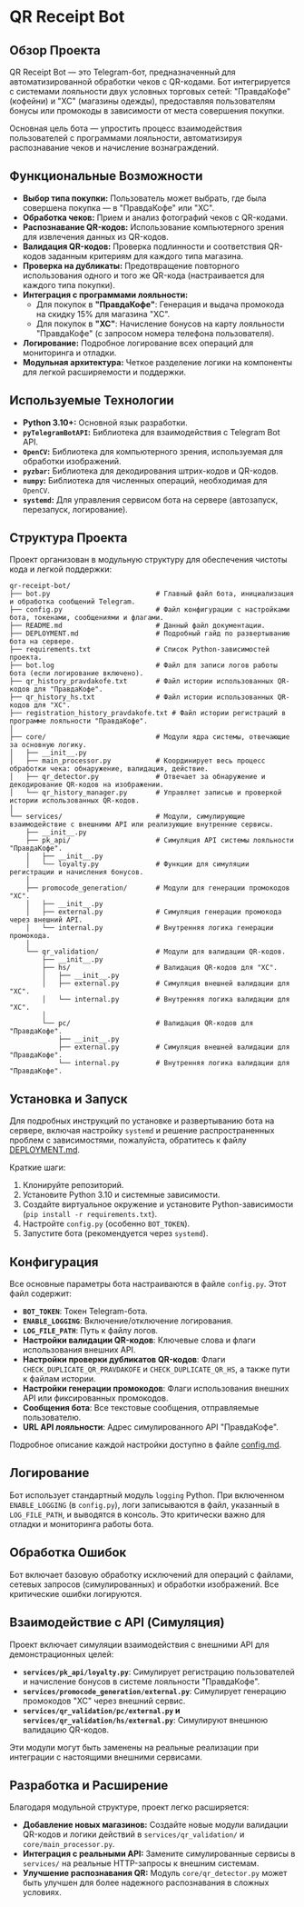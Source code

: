 # QR Receipt Bot

## Обзор Проекта

QR Receipt Bot — это Telegram-бот, предназначенный для автоматизированной обработки чеков с QR-кодами. Бот интегрируется с системами лояльности двух условных торговых сетей: "ПравдаКофе" (кофейни) и "ХС" (магазины одежды), предоставляя пользователям бонусы или промокоды в зависимости от места совершения покупки.

Основная цель бота — упростить процесс взаимодействия пользователей с программами лояльности, автоматизируя распознавание чеков и начисление вознаграждений.

## Функциональные Возможности

*   **Выбор типа покупки:** Пользователь может выбрать, где была совершена покупка — в "ПравдаКофе" или "ХС".
*   **Обработка чеков:** Прием и анализ фотографий чеков с QR-кодами.
*   **Распознавание QR-кодов:** Использование компьютерного зрения для извлечения данных из QR-кодов.
*   **Валидация QR-кодов:** Проверка подлинности и соответствия QR-кодов заданным критериям для каждого типа магазина.
*   **Проверка на дубликаты:** Предотвращение повторного использования одного и того же QR-кода (настраивается для каждого типа покупки).
*   **Интеграция с программами лояльности:**
    *   Для покупок в **"ПравдаКофе"**: Генерация и выдача промокода на скидку 15% для магазина "ХС".
    *   Для покупок в **"ХС"**: Начисление бонусов на карту лояльности "ПравдаКофе" (с запросом номера телефона пользователя).
*   **Логирование:** Подробное логирование всех операций для мониторинга и отладки.
*   **Модульная архитектура:** Четкое разделение логики на компоненты для легкой расширяемости и поддержки.

## Используемые Технологии

*   **Python 3.10+:** Основной язык разработки.
*   **`pyTelegramBotAPI`:** Библиотека для взаимодействия с Telegram Bot API.
*   **`OpenCV`:** Библиотека для компьютерного зрения, используемая для обработки изображений.
*   **`pyzbar`:** Библиотека для декодирования штрих-кодов и QR-кодов.
*   **`numpy`:** Библиотека для численных операций, необходимая для `OpenCV`.
*   **`systemd`:** Для управления сервисом бота на сервере (автозапуск, перезапуск, логирование).

## Структура Проекта

Проект организован в модульную структуру для обеспечения чистоты кода и легкой поддержки:

```
qr-receipt-bot/
├── bot.py                          # Главный файл бота, инициализация и обработка сообщений Telegram.
├── config.py                       # Файл конфигурации с настройками бота, токенами, сообщениями и флагами.
├── README.md                       # Данный файл документации.
├── DEPLOYMENT.md                   # Подробный гайд по развертыванию бота на сервере.
├── requirements.txt                # Список Python-зависимостей проекта.
├── bot.log                         # Файл для записи логов работы бота (если логирование включено).
├── qr_history_pravdakofe.txt       # Файл истории использованных QR-кодов для "ПравдаКофе".
├── qr_history_hs.txt               # Файл истории использованных QR-кодов для "ХС".
├── registration_history_pravdakofe.txt # Файл истории регистраций в программе лояльности "ПравдаКофе".
│
├── core/                           # Модули ядра системы, отвечающие за основную логику.
│   ├── __init__.py
│   ├── main_processor.py           # Координирует весь процесс обработки чека: обнаружение, валидация, действие.
│   ├── qr_detector.py              # Отвечает за обнаружение и декодирование QR-кодов на изображении.
│   └── qr_history_manager.py       # Управляет записью и проверкой истории использованных QR-кодов.
│
└── services/                       # Модули, симулирующие взаимодействие с внешними API или реализующие внутренние сервисы.
    ├── __init__.py
    ├── pk_api/                     # Симуляция API системы лояльности "ПравдаКофе".
    │   ├── __init__.py
    │   └── loyalty.py              # Функции для симуляции регистрации и начисления бонусов.
    │
    ├── promocode_generation/       # Модули для генерации промокодов "ХС".
    │   ├── __init__.py
    │   ├── external.py             # Симуляция генерации промокода через внешний API.
    │   └── internal.py             # Внутренняя логика генерации промокода.
    │
    └── qr_validation/              # Модули для валидации QR-кодов.
        ├── __init__.py
        ├── hs/                     # Валидация QR-кодов для "ХС".
        │   ├── __init__.py
        │   ├── external.py         # Симуляция внешней валидации для "ХС".
        │   └── internal.py         # Внутренняя логика валидации для "ХС".
        │
        └── pc/                     # Валидация QR-кодов для "ПравдаКофе".
            ├── __init__.py
            ├── external.py         # Симуляция внешней валидации для "ПравдаКофе".
            └── internal.py         # Внутренняя логика валидации для "ПравдаКофе".
```

## Установка и Запуск

Для подробных инструкций по установке и развертыванию бота на сервере, включая настройку `systemd` и решение распространенных проблем с зависимостями, пожалуйста, обратитесь к файлу [DEPLOYMENT.md](DEPLOYMENT.md).

Краткие шаги:
1.  Клонируйте репозиторий.
2.  Установите Python 3.10 и системные зависимости.
3.  Создайте виртуальное окружение и установите Python-зависимости (`pip install -r requirements.txt`).
4.  Настройте `config.py` (особенно `BOT_TOKEN`).
5.  Запустите бота (рекомендуется через `systemd`).

## Конфигурация

Все основные параметры бота настраиваются в файле `config.py`. Этот файл содержит:
*   **`BOT_TOKEN`**: Токен Telegram-бота.
*   **`ENABLE_LOGGING`**: Включение/отключение логирования.
*   **`LOG_FILE_PATH`**: Путь к файлу логов.
*   **Настройки валидации QR-кодов**: Ключевые слова и флаги использования внешних API.
*   **Настройки проверки дубликатов QR-кодов**: Флаги `CHECK_DUPLICATE_QR_PRAVDAKOFE` и `CHECK_DUPLICATE_QR_HS`, а также пути к файлам истории.
*   **Настройки генерации промокодов**: Флаги использования внешних API или фиксированных промокодов.
*   **Сообщения бота**: Все текстовые сообщения, отправляемые пользователю.
*   **URL API лояльности**: Адрес симулированного API "ПравдаКофе".

Подробное описание каждой настройки доступно в файле [config.md](config.md).

## Логирование

Бот использует стандартный модуль `logging` Python. При включенном `ENABLE_LOGGING` (в `config.py`), логи записываются в файл, указанный в `LOG_FILE_PATH`, и выводятся в консоль. Это критически важно для отладки и мониторинга работы бота.

## Обработка Ошибок

Бот включает базовую обработку исключений для операций с файлами, сетевых запросов (симулированных) и обработки изображений. Все критические ошибки логируются.

## Взаимодействие с API (Симуляция)

Проект включает симуляции взаимодействия с внешними API для демонстрационных целей:
*   **`services/pk_api/loyalty.py`**: Симулирует регистрацию пользователей и начисление бонусов в системе лояльности "ПравдаКофе".
*   **`services/promocode_generation/external.py`**: Симулирует генерацию промокодов "ХС" через внешний сервис.
*   **`services/qr_validation/pc/external.py` и `services/qr_validation/hs/external.py`**: Симулируют внешнюю валидацию QR-кодов.

Эти модули могут быть заменены на реальные реализации при интеграции с настоящими внешними сервисами.

## Разработка и Расширение

Благодаря модульной структуре, проект легко расширяется:
*   **Добавление новых магазинов:** Создайте новые модули валидации QR-кодов и логики действий в `services/qr_validation/` и `core/main_processor.py`.
*   **Интеграция с реальными API:** Замените симулированные сервисы в `services/` на реальные HTTP-запросы к внешним системам.
*   **Улучшение распознавания QR:** Модуль `core/qr_detector.py` может быть улучшен для более надежного распознавания в сложных условиях.

